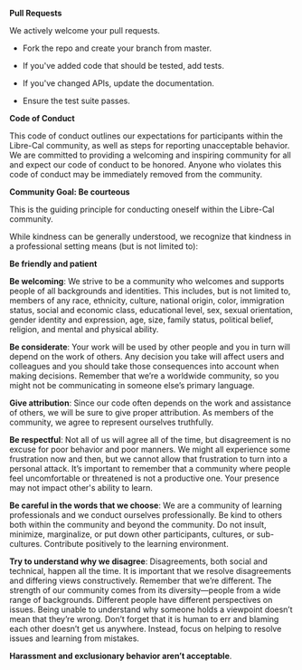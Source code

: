 
**Pull Requests**

We actively welcome your pull requests.

- Fork the repo and create your branch from master.

- If you've added code that should be tested, add tests.

- If you've changed APIs, update the documentation.

- Ensure the test suite passes.



**Code of Conduct**

This code of conduct outlines our expectations for participants within the Libre-Cal community, as well as steps for reporting unacceptable behavior. We are committed to providing a welcoming and inspiring community for all and expect our code of conduct to be honored.
Anyone who violates this code of conduct may be immediately removed from the community.


**Community Goal: Be courteous**

 This is the guiding principle for conducting oneself within the Libre-Cal community.

While kindness can be generally understood, we recognize that kindness in a professional setting means (but is not limited to):

**Be friendly and patient**

**Be welcoming**: We strive to be a community who welcomes and supports people of all backgrounds and identities. This includes, but is not limited to, members of any race, ethnicity, culture, national origin, color, immigration status, social and economic class, educational level, sex, sexual orientation, gender identity and expression, age, size, family status, political belief, religion, and mental and physical ability.

**Be considerate**: Your work will be used by other people and you in turn will depend on the work of others. Any decision you take will affect users and colleagues and you should take those consequences into account when making decisions. Remember that we’re a worldwide community, so you might not be communicating in someone else’s primary language.

**Give attribution**: Since our code often depends on the work and assistance of others, we will be sure to give proper attribution. As members of the community, we agree to represent ourselves truthfully.

**Be respectful**: Not all of us will agree all of the time, but disagreement is no excuse for poor behavior and poor manners. We might all experience some frustration now and then, but we cannot allow that frustration to turn into a personal attack. It’s important to remember that a community where people feel uncomfortable or threatened is not a productive one. Your presence may not impact other's ability to learn.

**Be careful in the words that we choose**: We are a community of learning professionals and we conduct ourselves professionally. Be kind to others both within the community and beyond the community. Do not insult, minimize, marginalize, or put down other participants, cultures, or sub-cultures. Contribute positively to the learning environment.

**Try to understand why we disagree**: Disagreements, both social and technical, happen all the time. It is important that we resolve disagreements and differing views constructively. Remember that we’re different. The strength of our community comes from its diversity—people from a wide range of backgrounds. Different people have different perspectives on issues. Being unable to understand why someone holds a viewpoint doesn’t mean that they’re wrong. Don’t forget that it is human to err and blaming each other doesn’t get us anywhere. Instead, focus on helping to resolve issues and learning from mistakes.

 **Harassment and exclusionary behavior aren’t acceptable**.


